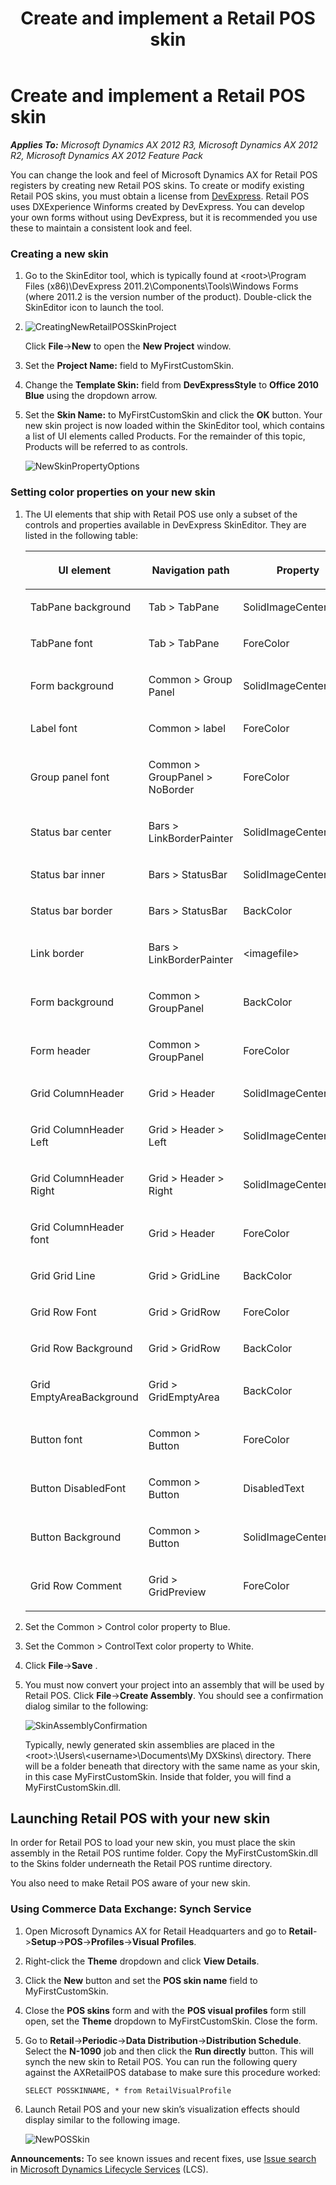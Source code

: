 ﻿---
title: Create and implement a Retail POS skin
TOCTitle: Create and implement a Retail POS skin
ms:assetid: 9084b4f5-9cbe-4d83-bdb1-00608f307336
ms:mtpsurl: https://technet.microsoft.com/en-us/library/JJ937979(v=AX.60)
ms:contentKeyID: 50950767
ms.date: 05/18/2015
mtps_version: v=AX.60
---

# Create and implement a Retail POS skin 


_**Applies To:** Microsoft Dynamics AX 2012 R3, Microsoft Dynamics AX 2012 R2, Microsoft Dynamics AX 2012 Feature Pack_

You can change the look and feel of Microsoft Dynamics AX for Retail POS registers by creating new Retail POS skins. To create or modify existing Retail POS skins, you must obtain a license from [DevExpress](http://www.devexpress.com/). Retail POS uses DXExperience Winforms created by DevExpress. You can develop your own forms without using DevExpress, but it is recommended you use these to maintain a consistent look and feel.

### Creating a new skin

1.  Go to the SkinEditor tool, which is typically found at \<root\>\\Program Files (x86)\\DevExpress 2011.2\\Components\\Tools\\Windows Forms (where 2011.2 is the version number of the product). Double-click the SkinEditor icon to launch the tool.

2.  ![CreatingNewRetailPOSSkinProject](images/JJ937979.CreatingNewRetailPOSSkinProject(en-us,AX.60).png "CreatingNewRetailPOSSkinProject")
    
    Click **File**-\>**New** to open the **New Project** window.

3.  Set the **Project Name:** field to MyFirstCustomSkin.

4.  Change the **Template Skin:** field from **DevExpressStyle** to **Office 2010 Blue** using the dropdown arrow.

5.  Set the **Skin Name:** to MyFirstCustomSkin and click the **OK** button. Your new skin project is now loaded within the SkinEditor tool, which contains a list of UI elements called Products. For the remainder of this topic, Products will be referred to as controls.
    
    ![NewSkinPropertyOptions](images/JJ937979.NewSkinPropertyOptions(en-us,AX.60).png "NewSkinPropertyOptions")

### Setting color properties on your new skin

1.  The UI elements that ship with Retail POS use only a subset of the controls and properties available in DevExpress SkinEditor. They are listed in the following table:
    
    <table>
    <colgroup>
    <col style="width: 33%" />
    <col style="width: 33%" />
    <col style="width: 33%" />
    </colgroup>
    <thead>
    <tr class="header">
    <th><p>UI element</p></th>
    <th><p>Navigation path</p></th>
    <th><p>Property</p></th>
    </tr>
    </thead>
    <tbody>
    <tr class="odd">
    <td><p>TabPane background</p></td>
    <td><p>Tab &gt; TabPane</p></td>
    <td><p>SolidImageCenterColor</p></td>
    </tr>
    <tr class="even">
    <td><p>TabPane font</p></td>
    <td><p>Tab &gt; TabPane</p></td>
    <td><p>ForeColor</p></td>
    </tr>
    <tr class="odd">
    <td><p>Form background</p></td>
    <td><p>Common &gt; Group Panel</p></td>
    <td><p>SolidImageCenterColor</p></td>
    </tr>
    <tr class="even">
    <td><p>Label font</p></td>
    <td><p>Common &gt; label</p></td>
    <td><p>ForeColor</p></td>
    </tr>
    <tr class="odd">
    <td><p>Group panel font</p></td>
    <td><p>Common &gt; GroupPanel &gt; NoBorder</p></td>
    <td><p>ForeColor</p></td>
    </tr>
    <tr class="even">
    <td><p>Status bar center</p></td>
    <td><p>Bars &gt; LinkBorderPainter</p></td>
    <td><p>SolidImageCenterColor</p></td>
    </tr>
    <tr class="odd">
    <td><p>Status bar inner</p></td>
    <td><p>Bars &gt; StatusBar</p></td>
    <td><p>SolidImageCenterColor</p></td>
    </tr>
    <tr class="even">
    <td><p>Status bar border</p></td>
    <td><p>Bars &gt; StatusBar</p></td>
    <td><p>BackColor</p></td>
    </tr>
    <tr class="odd">
    <td><p>Link border</p></td>
    <td><p>Bars &gt; LinkBorderPainter</p></td>
    <td><p>&lt;imagefile&gt;</p></td>
    </tr>
    <tr class="even">
    <td><p>Form background</p></td>
    <td><p>Common &gt; GroupPanel</p></td>
    <td><p>BackColor</p></td>
    </tr>
    <tr class="odd">
    <td><p>Form header</p></td>
    <td><p>Common &gt; GroupPanel</p></td>
    <td><p>ForeColor</p></td>
    </tr>
    <tr class="even">
    <td><p>Grid ColumnHeader</p></td>
    <td><p>Grid &gt; Header</p></td>
    <td><p>SolidImageCenterColor</p></td>
    </tr>
    <tr class="odd">
    <td><p>Grid ColumnHeader Left</p></td>
    <td><p>Grid &gt; Header &gt; Left</p></td>
    <td><p>SolidImageCenterColor</p></td>
    </tr>
    <tr class="even">
    <td><p>Grid ColumnHeader Right</p></td>
    <td><p>Grid &gt; Header &gt; Right</p></td>
    <td><p>SolidImageCenterColor</p></td>
    </tr>
    <tr class="odd">
    <td><p>Grid ColumnHeader font</p></td>
    <td><p>Grid &gt; Header</p></td>
    <td><p>ForeColor</p></td>
    </tr>
    <tr class="even">
    <td><p>Grid Grid Line</p></td>
    <td><p>Grid &gt; GridLine</p></td>
    <td><p>BackColor</p></td>
    </tr>
    <tr class="odd">
    <td><p>Grid Row Font</p></td>
    <td><p>Grid &gt; GridRow</p></td>
    <td><p>ForeColor</p></td>
    </tr>
    <tr class="even">
    <td><p>Grid Row Background</p></td>
    <td><p>Grid &gt; GridRow</p></td>
    <td><p>BackColor</p></td>
    </tr>
    <tr class="odd">
    <td><p>Grid EmptyAreaBackground</p></td>
    <td><p>Grid &gt; GridEmptyArea</p></td>
    <td><p>BackColor</p></td>
    </tr>
    <tr class="even">
    <td><p>Button font</p></td>
    <td><p>Common &gt; Button</p></td>
    <td><p>ForeColor</p></td>
    </tr>
    <tr class="odd">
    <td><p>Button DisabledFont</p></td>
    <td><p>Common &gt; Button</p></td>
    <td><p>DisabledText</p></td>
    </tr>
    <tr class="even">
    <td><p>Button Background</p></td>
    <td><p>Common &gt; Button</p></td>
    <td><p>SolidImageCenterColor</p></td>
    </tr>
    <tr class="odd">
    <td><p>Grid Row Comment</p></td>
    <td><p>Grid &gt; GridPreview</p></td>
    <td><p>ForeColor</p></td>
    </tr>
    </tbody>
    </table>


2.  Set the Common \> Control color property to Blue.

3.  Set the Common \> ControlText color property to White.

4.  Click **File**-\>**Save** .

5.  You must now convert your project into an assembly that will be used by Retail POS. Click **File**-\>**Create Assembly**. You should see a confirmation dialog similar to the following:
    
    ![SkinAssemblyConfirmation](images/JJ937979.SkinAssemblyConfirmation(en-us,AX.60).png "SkinAssemblyConfirmation")
    
    Typically, newly generated skin assemblies are placed in the \<root\>:\\Users\\\<username\>\\Documents\\My DXSkins\\ directory. There will be a folder beneath that directory with the same name as your skin, in this case MyFirstCustomSkin. Inside that folder, you will find a MyFirstCustomSkin.dll.

## Launching Retail POS with your new skin

In order for Retail POS to load your new skin, you must place the skin assembly in the Retail POS runtime folder. Copy the MyFirstCustomSkin.dll to the Skins folder underneath the Retail POS runtime directory.

You also need to make Retail POS aware of your new skin.

### Using Commerce Data Exchange: Synch Service

1.  Open Microsoft Dynamics AX for Retail Headquarters and go to **Retail**-\>**Setup**-\>**POS**-\>**Profiles**-\>**Visual Profiles**.

2.  Right-click the **Theme** dropdown and click **View Details**.

3.  Click the **New** button and set the **POS skin name** field to MyFirstCustomSkin.

4.  Close the **POS skins** form and with the **POS visual profiles** form still open, set the **Theme** dropdown to MyFirstCustomSkin. Close the form.

5.  Go to **Retail**-\>**Periodic**-\>**Data Distribution**-\>**Distribution Schedule**. Select the **N-1090** job and then click the **Run directly** button. This will synch the new skin to Retail POS. You can run the following query against the AXRetailPOS database to make sure this procedure worked:
    
        SELECT POSSKINNAME, * from RetailVisualProfile

6.  Launch Retail POS and your new skin’s visualization effects should display similar to the following image.
    
    ![NewPOSSkin](images/JJ937979.NewSkin(en-us,AX.60).png "NewPOSSkin")

  
**Announcements:** To see known issues and recent fixes, use [Issue search](http://go.microsoft.com/fwlink/?linkid=389258) in [Microsoft Dynamics Lifecycle Services](http://go.microsoft.com/fwlink/?linkid=306505) (LCS).

